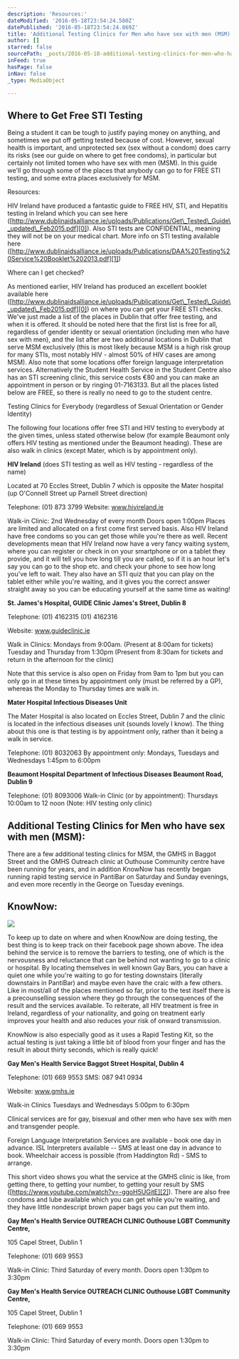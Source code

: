 ```yaml
---
description: 'Resources:'
dateModified: '2016-05-18T23:54:24.580Z'
datePublished: '2016-05-18T23:54:24.869Z'
title: 'Additional Testing Clinics for Men who have sex with men (MSM):'
author: []
starred: false
sourcePath: _posts/2016-05-18-additional-testing-clinics-for-men-who-have-sex-with-men-ms.md
inFeed: true
hasPage: false
inNav: false
_type: MediaObject

---
```

<article style=""><h1>Where to Get Free STI Testing</h1><p>Being a student it can be tough to justify paying money on anything, and sometimes we put off getting tested because of cost. However, sexual health is important, and unprotected sex (sex without a condom) does carry its risks (see our guide on where to get free condoms), in particular but certainly not limited tomen who have sex with men (MSM). In this guide we'll go through some of the places that anybody can go to for FREE STI testing, and some extra places exclusively for MSM.</p></article>

Resources:

HIV Ireland have produced a fantastic guide to FREE HIV, STI, and Hepatitis testing in Ireland which you can see here ([http://www.dublinaidsalliance.ie/uploads/Publications/Get\_Tested\_Guide\_updated\_Feb2015.pdf][0]). Also STI tests are CONFIDENTIAL, meaning they will not be on your medical chart. More info on STI testing available here ([http://www.dublinaidsalliance.ie/uploads/Publications/DAA%20Testing%20Service%20Booklet%202013.pdf][1])

Where can I get checked?

As mentioned earlier, HIV Ireland has produced an excellent booklet available here ([http://www.dublinaidsalliance.ie/uploads/Publications/Get\_Tested\_Guide\_updated\_Feb2015.pdf][0]) on where you can get your FREE STI checks. We've just made a list of the places in Dublin that offer free testing, and when it is offered. It should be noted here that the first list is free for all, regardless of gender identity or sexual orientation (including men who have sex with men), and the list after are two additional locations in Dublin that serve MSM exclusively (this is most likely because MSM is a high risk group for many STIs, most notably HIV - almost 50% of HIV cases are among MSM). Also note that some locations offer foreign language interpretation services. Alternatively the Student Health Service in the Student Centre also has an STI screening clinic, this service costs €80 and you can make an appointment in person or by ringing 01-7163133\. But all the places listed below are FREE, so there is really no need to go to the student centre.

Testing Clinics for Everybody (regardless of Sexual Orientation or Gender Identity)

The following four locations offer free STI and HIV testing to everybody at the given times, unless stated otherwise below (for example Beaumont only offers HIV testing as mentioned under the Beaumont heading). These are also walk in clinics (except Mater, which is by appointment only).

**HIV Ireland** (does STI testing as well as HIV testing - regardless of the name)

Located at 70 Eccles Street, Dublin 7 which is opposite the Mater hospital (up O'Connell Street up Parnell Street direction)

Telephone: (01) 873 3799 Website: www.hivireland.ie

Walk-in Clinic: 2nd Wednesday of every month Doors open 1:00pm Places are limited and allocated on a first come first served basis. Also HIV Ireland have free condoms so you can get those while you're there as well. Recent developments mean that HIV Ireland now have a very fancy waiting system, where you can register or check in on your smartphone or on a tablet they provide, and it will tell you how long till you are called, so if it is an hour let's say you can go to the shop etc. and check your phone to see how long you've left to wait. They also have an STI quiz that you can play on the tablet either while you're waiting, and it gives you the correct answer straight away so you can be educating yourself at the same time as waiting!

**St. James's Hospital, GUIDE Clinic James's Street, Dublin 8**

Telephone: (01) 4162315 (01) 4162316

Website: www.guideclinic.ie

Walk in Clinics: Mondays from 9:00am. (Present at 8:00am for tickets) Tuesday and Thursday from 1:30pm (Present from 8:30am for tickets and return in the afternoon for the clinic)

Note that this service is also open on Friday from 9am to 1pm but you can only go in at these times by appointment only (must be referred by a GP), whereas the Monday to Thursday times are walk in.

**Mater Hospital Infectious Diseases Unit**

The Mater Hospital is also located on Eccles Street, Dublin 7 and the clinic is located in the infectious diseases unit (sounds lovely I know). The thing about this one is that testing is by appointment only, rather than it being a walk in service.

Telephone: (01) 8032063 By appointment only: Mondays, Tuesdays and Wednesdays 1:45pm to 6:00pm

**Beaumont Hospital Department of Infectious Diseases Beaumont Road, Dublin 9**

Telephone: (01) 8093006 Walk-in Clinic (or by appointment): Thursdays 10:00am to 12 noon (Note: HIV testing only clinic)

## Additional Testing Clinics for Men who have sex with men (MSM):

There are a few additional testing clinics for MSM, the GMHS in Baggot Street and the GMHS Outreach clinic at Outhouse Community centre have been running for years, and in addition KnowNow has recently began running rapid testing service in PantiBar on Saturday and Sunday evenings, and even more recently in the George on Tuesday evenings.

## KnowNow:
![](https://the-grid-user-content.s3-us-west-2.amazonaws.com/2b64bd94-b89c-4475-9483-3c077335b300.jpg)

To keep up to date on where and when KnowNow are doing testing, the best thing is to keep track on their facebook page shown above. The idea behind the service is to remove the barriers to testing, one of which is the nervousness and reluctance that can be behind not wanting to go to a clinic or hospital. By locating themselves in well known Gay Bars, you can have a quiet one while you're waiting to go for testing downstairs (literally downstairs in PantiBar) and maybe even have the craic with a few others. Like in most/all of the places mentioned so far, prior to the test itself there is a precounselling session where they go through the consequences of the result and the services available. To reiterate, all HIV treatment is free in Ireland, regardless of your nationality, and going on treatment early improves your health and also reduces your risk of onward transmission.

KnowNow is also especially good as it uses a Rapid Testing Kit, so the actual testing is just taking a little bit of blood from your finger and has the result in about thirty seconds, which is really quick!

**Gay Men's Health Service Baggot Street Hospital, Dublin 4**

Telephone: (01) 669 9553 SMS: 087 941 0934

Website: www.gmhs.ie

Walk-in Clinics Tuesdays and Wednesdays 5:00pm to 6:30pm

Clinical services are for gay, bisexual and other men who have sex with men and transgender people.

Foreign Language Interpretation Services are available - book one day in advance. ISL Interpreters available -- SMS at least one day in advance to book. Wheelchair access is possible (from Haddington Rd) - SMS to arrange.

This short video shows you what the service at the GMHS clinic is like, from getting there, to getting your number, to getting your result by SMS ([https://www.youtube.com/watch?v=-ggoH5UGitE][2]). There are also free condoms and lube available which you can get while you're waiting, and they have little nondescript brown paper bags you can put them into.

**Gay Men's Health Service OUTREACH CLINIC Outhouse LGBT Community Centre,**

105 Capel Street, Dublin 1

Telephone: (01) 669 9553

Walk-in Clinic: Third Saturday of every month. Doors open 1:30pm to 3:30pm

**Gay Men's Health Service OUTREACH CLINIC Outhouse LGBT Community Centre,**

105 Capel Street, Dublin 1

Telephone: (01) 669 9553

Walk-in Clinic: Third Saturday of every month. Doors open 1:30pm to 3:30pm

[0]: http://www.dublinaidsalliance.ie/uploads/Publications/Get_Tested_Guide_updated_Feb2015.pdf
[1]: http://www.dublinaidsalliance.ie/uploads/Publications/DAA%20Testing%20Service%20Booklet%202013.pdf
[2]: https://www.youtube.com/watch?v=-ggoH5UGitE